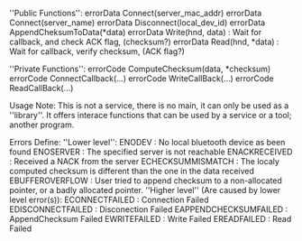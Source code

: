 ''Public Functions'':
errorData Connect(server_mac_addr)
errorData Connect(server_name)
errorData Disconnect(local_dev_id)
errorData AppendCheksumToData(*data)
errorData Write(hnd, data)				:	Wait for callback, and check ACK flag, (checksum?)
errorData Read(hnd, *data)				:	Wait for callback, verify checksum, (ACK flag?)

''Private Functions'':
errorCode ComputeChecksum(data, *checksum)
errorCode ConnectCallback(...)
errorCode WriteCallBack(...)
errorCode ReadCallBack(...)


Usage Note:
This is not a service, there is no main, it can only be used as a ''library''. 
It offers interace functions that can be used by a service or a tool; another program.


Errors Define:
''Lower level'':
ENODEV									:	No local bluetooth device as been found
ENOSERVER								:	The specified server is not reachable
ENACKRECEIVED							:	Received a NACK from the server
ECHECKSUMMISMATCH						:	The localy computed checksum is different than the one in the data received
EBUFFEROVERFLOW							:	User tried to append checksum to a non-allocated pointer, or a badly allocated pointer.
''Higher level'' (Are caused by lower level error(s)):
ECONNECTFAILED							:	Connection Failed
EDISCONNECTFAILED						:	Disconection Failed
EAPPENDCHECKSUMFAILED					:	AppendChecksum Failed
EWRITEFAILED							:	Write Failed
EREADFAILED								:	Read Failed